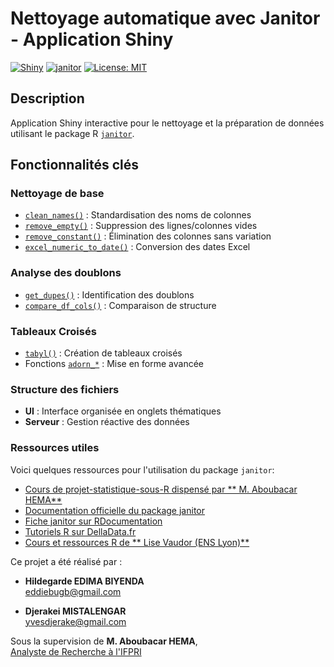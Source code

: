# Nettoyage automatique avec Janitor - Application Shiny

[![Shiny](https://img.shields.io/badge/Shiny-2.0+-blue?logo=r&logoColor=white)](https://shiny.rstudio.com/)
[![janitor](https://img.shields.io/badge/janitor-2.2.0-green)](https://github.com/sfirke/janitor)
[![License: MIT](https://img.shields.io/badge/License-MIT-yellow.svg)](https://opensource.org/licenses/MIT)

## Description

Application Shiny interactive pour le nettoyage et la préparation de données utilisant le package R [`janitor`](https://github.com/sfirke/janitor).


## Fonctionnalités clés

### Nettoyage de base
- [`clean_names()`](https://sfirke.github.io/janitor/reference/clean_names.html) : Standardisation des noms de colonnes
- [`remove_empty()`](https://sfirke.github.io/janitor/reference/remove_empty.html) : Suppression des lignes/colonnes vides
- [`remove_constant()`](https://sfirke.github.io/janitor/reference/remove_constant.html) : Élimination des colonnes sans variation
- [`excel_numeric_to_date()`](https://sfirke.github.io/janitor/reference/excel_numeric_to_date.html) : Conversion des dates Excel

### Analyse des doublons
- [`get_dupes()`](https://sfirke.github.io/janitor/reference/get_dupes.html) : Identification des doublons
- [`compare_df_cols()`](https://sfirke.github.io/janitor/reference/compare_df_cols.html) : Comparaison de structure

### Tableaux Croisés
- [`tabyl()`](https://sfirke.github.io/janitor/reference/tabyl.html) : Création de tableaux croisés
- Fonctions [`adorn_*`](https://sfirke.github.io/janitor/reference/adorn_totals.html) : Mise en forme avancée

### Structure des fichiers
- **UI** : Interface organisée en onglets thématiques
- **Serveur** : Gestion réactive des données


### Ressources utiles

Voici quelques ressources pour l'utilisation du package `janitor`:

- [Cours de projet-statistique-sous-R dispensé par ** M. Aboubacar HEMA** ](https://github.com/Abson-dev/Projet-statistique-sous-R/tree/main)
- [Documentation officielle du package janitor](https://sfirke.github.io/janitor/)
- [Fiche janitor sur RDocumentation](https://rdocumentation.org/packages/janitor/versions/0.3.0)
- [Tutoriels R sur DellaData.fr](https://delladata.fr/)
- [Cours et ressources R de ** Lise Vaudor (ENS Lyon)** ](https://perso.ens-lyon.fr/lise.vaudor/)





Ce projet a été réalisé par :

- **Hildegarde EDIMA BIYENDA**  
   [eddiebugb@gmail.com](mailto:eddiebugb@gmail.com)

- **Djerakei MISTALENGAR**  
  [yvesdjerake@gmail.com](mailto:yvesdjerake@gmail.com)

Sous la supervision de **M. Aboubacar HEMA**,  
[Analyste de Recherche à l'IFPRI](https://www.ifpri.org/profile/aboubacar-hema)

